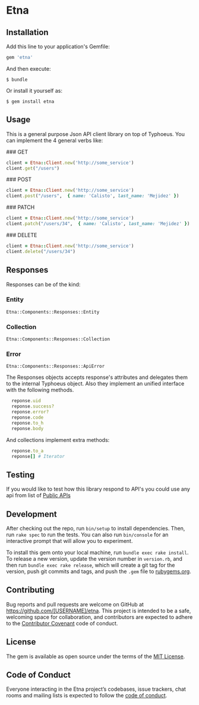 # Etna


## Installation

Add this line to your application's Gemfile:

```ruby
gem 'etna'
```

And then execute:

    $ bundle

Or install it yourself as:

    $ gem install etna

## Usage

This is a general purpose Json API client library on top of Typhoeus. You can implement the 4 general verbs like:


### GET

```ruby
client = Etna::Client.new('http://some_service')
client.get("/users")

```

### POST

```ruby
client = Etna::Client.new('http://some_service')
client.post("/users",  { name: 'Calisto', last_name: 'Mejidez' })

```

### PATCH

```ruby
client = Etna::Client.new('http://some_service')
client.patch("/users/34",  { name: 'Calisto', last_name: 'Mejidez' })

```

### DELETE

```ruby
client = Etna::Client.new('http://some_service')
client.delete("/users/34")

```

## Responses

Responses can be of the kind:

### Entity

`Etna::Components::Responses::Entity`

### Collection

`Etna::Components::Responses::Collection`

### Error

`Etna::Components::Responses::ApiError`

The Responses objects accepts response's attributes and delegates them to the internal Typhoeus object. Also they implement an unified interface with the following methods.

```ruby
  reponse.uid
  reponse.success?
  reponse.error?
  reponse.code
  reponse.to_h
  reponse.body
```

And collections implement extra methods:

```ruby
  reponse.to_a
  reponse[] # Iterator
```

## Testing

If you would like to test how this library respond to API's you could use any api from list of [Public APIs](https://github.com/public-apis/public-apis) 

## Development

After checking out the repo, run `bin/setup` to install dependencies. Then, run `rake spec` to run the tests. You can also run `bin/console` for an interactive prompt that will allow you to experiment.

To install this gem onto your local machine, run `bundle exec rake install`. To release a new version, update the version number in `version.rb`, and then run `bundle exec rake release`, which will create a git tag for the version, push git commits and tags, and push the `.gem` file to [rubygems.org](https://rubygems.org).

## Contributing

Bug reports and pull requests are welcome on GitHub at https://github.com/[USERNAME]/etna. This project is intended to be a safe, welcoming space for collaboration, and contributors are expected to adhere to the [Contributor Covenant](http://contributor-covenant.org) code of conduct.

## License

The gem is available as open source under the terms of the [MIT License](https://opensource.org/licenses/MIT).

## Code of Conduct

Everyone interacting in the Etna project’s codebases, issue trackers, chat rooms and mailing lists is expected to follow the [code of conduct](https://github.com/[USERNAME]/etna/blob/master/CODE_OF_CONDUCT.md).

